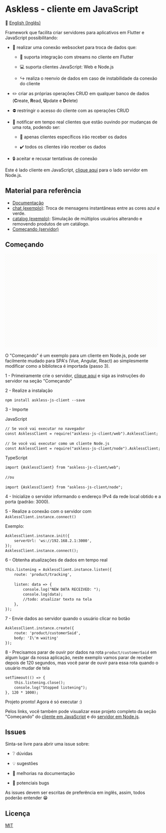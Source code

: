 # Askless - cliente em JavaScript

:checkered_flag: [English (Inglês)](README.md)

Framework que facilita criar servidores para aplicativos em Flutter e JavaScript possibilitando:

- :handshake: realizar uma conexão websocket para troca de dados que: 
 
    - :vibration_mode: suporta integração com streams no cliente em Flutter
  
    - :computer: suporta clientes JavaScript: Web e Node.js
  
    - :arrow_right_hook: realiza o reenvio de dados em caso de instabilidade
    da conexão do cliente

- :pencil2: criar as próprias operações CRUD em qualquer banco de dados (**C**reate, **R**ead, **U**pdate e **D**elete)

- :no_entry: restringir o acesso do cliente com as operações CRUD

- :mega: notificar em tempo real clientes que estão ouvindo por mudanças de uma rota, podendo ser:
    
    - :no_pedestrians: apenas clientes específicos irão receber os dados
    
    - :heavy_check_mark: todos os clientes irão receber os dados

- :lock: aceitar e recusar tentativas de conexão

Este é lado cliente em JavaScript, 
[clique aqui](https://github.com/WiseTap/askless/blob/master/README_PORTUGUES.md) para
o lado servidor em Node.js.

## Material para referência
*  [Documentação](documentation/portugues_documentacao.md)
*  [chat (exemplo)](example/chat-js/index.js): Troca de mensagens instantâneas entre as cores azul e verde.
*  [catalog (exemplo)](example/catalog-js/index.js): Simulação de múltiplos usuários alterando e removendo produtos de um catálogo.
*  [Começando (servidor)](https://github.com/WiseTap/askless/blob/master/README_PORTUGUES.md)

## Começando

![Alt Text](example/tracking-web/tracking-web-client.gif)

O "Começando" é um exemplo para um cliente em Node.js,
pode ser facilmente mudado para SPA's (Vue, Angular, React) ao simplesmente
modificar como a biblioteca é importada (passo 3).

1 - Primeiramente crie o servidor, [clique aqui](https://github.com/WiseTap/askless/blob/master/README_PORTUGUES.md) e 
siga as instruções do servidor na seção "Começando"

2 - Realize a instalação

    npm install askless-js-client --save
    
3 -  Importe

JavaScript

    // Se você vai executar no navegador
    const AsklessClient = require("askless-js-client/web").AsklessClient; 
    
    // Se você vai executar como um cliente Node.js
    const AsklessClient = require("askless-js-client/node").AsklessClient; 
    
TypeScript

    import {AsklessClient} from "askless-js-client/web";
    
    //ou
    
    import {AsklessClient} from "askless-js-client/node";


4 - Inicialize o servidor informando o endereço IPv4 da rede local obtido e a porta (padrão: 3000).


5 - Realize a conexão com o servidor com `AsklessClient.instance.connect()`
    
Exemplo:

    AsklessClient.instance.init({
        serverUrl: 'ws://192.168.2.1:3000',
    });
    AsklessClient.instance.connect();   


6 - Obtenha atualizações de dados em tempo real
 
    this.listening = AsklessClient.instance.listen({
        route: 'product/tracking',
        
        listen: data => {
            console.log("NEW DATA RECEIVED: ");
            console.log(data);
            //todo: atualizar texto na tela
        },
    });

7 - Envie dados ao servidor quando o usuário clicar no botão
 
    AsklessClient.instance.create({
        route: 'product/customerSaid',
        body: 'I\'m waiting'
    });

8 - Precisamos parar de ouvir por dados na rota `product/customerSaid` em algum lugar da nossa 
aplicação, neste exemplo vamos parar de receber depois de 120 segundos, mas você
parar de ouvir para essa rota quando o usuário mudar de tela

    setTimeout(() => {
        this.listening.close();
        console.log("Stopped listening");
    }, 120 * 1000);


Projeto pronto! Agora é só executar :)

Pelos links, você também pode visualizar esse projeto completo 
da seção "Começando" do [cliente em JavaScript](example/tracking-ts/index.ts)
e do [servidor em Node.js](https://github.com/WiseTap/askless/blob/master/example/tracking-ts/index.ts).


## Issues

Sinta-se livre para abrir uma issue sobre:

- :grey_question: dúvidas

- :bulb: sugestões

- :page_facing_up: melhorias na documentação

- :ant: potenciais bugs


As issues devem ser escritas de preferência em inglês,
assim, todos poderão entender :grin:

## Licença

[MIT](LICENSE)
